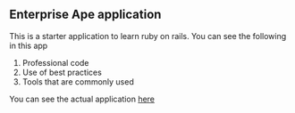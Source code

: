 Enterprise Ape application
--------------------------

This is a starter application to learn ruby on rails. You can see the following in this app

1. Professional code
2. Use of best practices
3. Tools that are commonly used

You can see the actual application [here](https://kc-enterpriseape.herokuapp.com/invoices)


